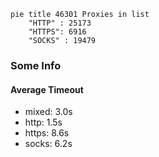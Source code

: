 
```mermaid
pie title 46301 Proxies in list
    "HTTP" : 25173
    "HTTPS": 6916
    "SOCKS" : 19479
```

### Some Info
#### Average Timeout

- mixed: 3.0s
- http: 1.5s
- https: 8.6s
- socks: 6.2s